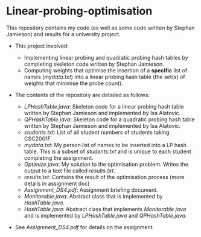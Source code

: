 # Linear-probing-optimisation
This repository contains my code (as well as some code written by Stephan Jamieson) and results for a university project.

- This project involved:
    - Implementing linear probing and quadratic probing hash tables by completing skeleton code written by Stephan Jamieson.
    - Computing weights that optimise the insertion of a **specific** list of names (_mydata.txt_) into a linear probing hash table (the set(s) of weights that minimise the probe count).

- The contents of the repository are detailed as follows:
    - _LPHashTable.java_: Skeleton code for a linear probing hash table written by Stephan Jamieson and implemented by Isa Alatovic.
    - _QPHashTable.java_: Skeleton code for a quadratic probing hash table written by Stephan Jamieson and implemented by Isa Alatovic.
    - _students.txt_: List of all student numbers of students taking CSC2001F.
    - _mydata.txt_: My person list of names to be inserted into a LP hash table. This is a subset of _students.txt_ and is unique to each student completing the assignment.
    - _Optimize.java_: My solution to the optimisation problem. Writes the output to a text file called _results.txt_.
    - _results.txt_: Contains the result of the optimisation process (more details in assignment doc)
    - _Assignment_DS4.pdf_: Assignment briefing document.
    - _Monitorable.java_: Abstract class that is implemented by _HashTable.java_.
    - _HashTable.java_: Abstract class that implements _Monitorable.java_ and is implemented by _LPHashTable.java_ and _QPHashTable.java_.

- See _Assignment_DS4.pdf_ for details on the assignment.
